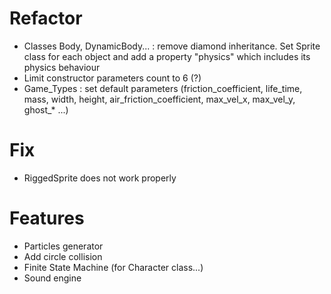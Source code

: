 # Refactor

+ Classes Body, DynamicBody... : remove diamond inheritance. Set Sprite class for each object and add a property "physics" which includes its physics behaviour
+ Limit constructor parameters count to 6 (?)
+ Game_Types : set default parameters (friction_coefficient, life_time, mass, width, height, air_friction_coefficient, max_vel_x, max_vel_y, ghost_* ...)


# Fix

+ RiggedSprite does not work properly


# Features

+ Particles generator
+ Add circle collision
+ Finite State Machine (for Character class...)
+ Sound engine
